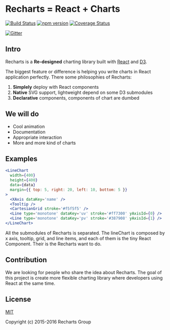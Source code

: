 # Recharts = React + Charts

[![Build Status](https://travis-ci.org/recharts/recharts.svg)](https://travis-ci.org/recharts/recharts) [![npm version](https://badge.fury.io/js/recharts.svg)](http://badge.fury.io/js/recharts) [![Coverage Status](https://coveralls.io/repos/recharts/recharts/badge.svg?branch=master&service=github)](https://coveralls.io/github/recharts/recharts?branch=master)

[![Gitter](https://badges.gitter.im/recharts/recharts.svg)](https://gitter.im/recharts/recharts?utm_source=badge&utm_medium=badge&utm_campaign=pr-badge)

## Intro

Recharts is a **Re-designed** charting library built with [React](https://facebook.github.io/react/) and [D3](http://d3js.org).

The biggest feature or difference is helping you write charts in React application perfectly. There some philosophies of Recharts:

1. **Simplely** deploy with React components
1. **Native** SVG support, lightweight depend on some D3 submodules
1. **Declarative** components, components of chart are dumbed

## We will do

- Cool animation
- Documentation
- Appropriate interaction
- More and more kind of charts

## Examples

```jsx
<LineChart 
  width={400} 
  height={400} 
  data={data}
  margin={{ top: 5, right: 20, left: 10, bottom: 5 }}
>
  <XAxis dataKey='name' />
  <Tooltip />
  <CartesianGrid stroke='#f5f5f5' />
  <Line type='monotone' dataKey='uv' stroke='#ff7300' yAxisId={0} />
  <Line type='monotone' dataKey='pv' stroke='#387908' yAxisId={1} />
</LineChart>
```

All the submodules of Recharts is separated. The lineChart is composed by x axis, tooltip, grid, and line items, and each of them is the tiny React Component. Their is the Recharts want to do.

## Contribution

We are looking for people who share the idea about Recharts. The goal of this project is create more flexible charting library where developers using React at the same time.

## License

[MIT](http://opensource.org/licenses/MIT)

Copyright (c) 2015-2016 Recharts Group
